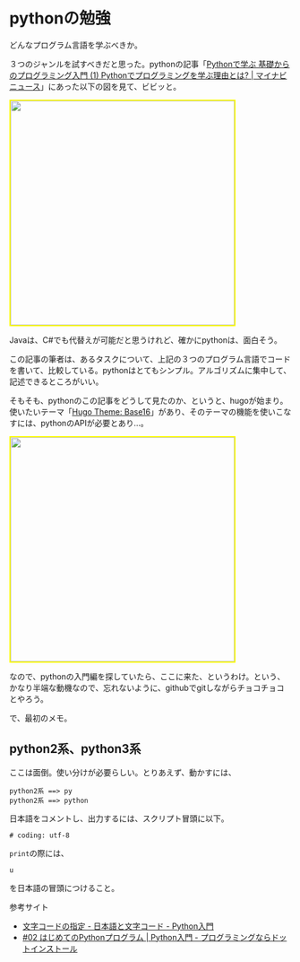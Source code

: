 pythonの勉強
========

どんなプログラム言語を学ぶべきか。

３つのジャンルを試すべきだと思った。pythonの記事「[Pythonで学ぶ 基礎からのプログラミング入門 (1) Pythonでプログラミングを学ぶ理由とは? | マイナビニュース](http://news.mynavi.jp/series/python/001/)」にあった以下の図を見て、ビビッと。

<img src="http://news.mynavi.jp/series/python/001/images/003.jpg" style="width:400px;border:2px solid yellow">

Javaは、C#でも代替えが可能だと思うけれど、確かにpythonは、面白そう。

この記事の筆者は、あるタスクについて、上記の３つのプログラム言語でコードを書いて、比較している。pythonはとてもシンプル。アルゴリズムに集中して、記述できるところがいい。

そもそも、pythonのこの記事をどうして見たのか、というと、hugoが始まり。使いたいテーマ「[Hugo Theme: Base16](http://themes.gohugo.io/base16/)」があり、そのテーマの機能を使いこなすには、pythonのAPIが必要とあり…。

<img src="https://raw.githubusercontent.com/htdvisser/hugo-base16-theme/master/images/screenshot.png" style="width:400px;border:2px solid yellow">

なので、pythonの入門編を探していたら、ここに来た、というわけ。という、かなり半端な動機なので、忘れないように、githubでgitしながらチョコチョコとやろう。

で、最初のメモ。

python2系、python3系
-------------------------

ここは面倒。使い分けが必要らしい。とりあえず、動かすには、

```
python2系 ==> py
python2系 ==> python
```

日本語をコメントし、出力するには、スクリプト冒頭に以下。

```
# coding: utf-8
```

<code>print</code>の際には、

```
u
```
を日本語の冒頭につけること。

参考サイト
- [文字コードの指定 - 日本語と文字コード - Python入門](http://www.pythonweb.jp/tutorial/japan/index1.html)
- [#02 はじめてのPythonプログラム | Python入門 - プログラミングならドットインストール](http://dotinstall.com/lessons/basic_python_v2/26002)